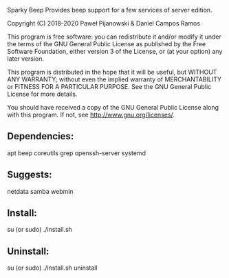Sparky Beep
Provides beep support for a few services of server edition.

Copyright (C) 2018-2020 Paweł Pijanowski & Daniel Campos Ramos

This program is free software: you can redistribute it and/or modify
it under the terms of the GNU General Public License as published by
the Free Software Foundation, either version 3 of the License, or
(at your option) any later version.

This program is distributed in the hope that it will be useful,
but WITHOUT ANY WARRANTY; without even the implied warranty of
MERCHANTABILITY or FITNESS FOR A PARTICULAR PURPOSE.  See the
GNU General Public License for more details.

You should have received a copy of the GNU General Public License
along with this program.  If not, see <http://www.gnu.org/licenses/>.

Dependencies:
-------------
apt
beep
coreutils
grep
openssh-server
systemd

Suggests:
-------------
netdata
samba
webmin

Install:
-------------
su (or sudo) 
./install.sh

Uninstall:
-------------
su (or sudo)
./install.sh uninstall
